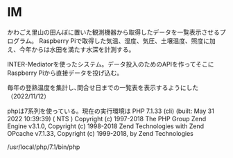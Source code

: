 # IM
かわごえ里山の田んぼに置いた観測機器から取得したデータを一覧表示させるプログラム。
Raspberry Piで取得した気温、湿度、気圧、土壌温度、照度に加え、今年からは水田を満たす水深を計測する。

INTER-Mediatorを使ったシステム。データ投入のためのAPIを作ってそこにRaspberry Piから直接データを投げ込む。

毎年の登熟温度を集計し､問合せ日までの一覧表を表示するようにした（2022/11/12）

phpは7系列を使っている。現在の実行環境は
PHP 7.1.33 (cli) (built: May 31 2022 10:39:39) ( NTS )
Copyright (c) 1997-2018 The PHP Group
Zend Engine v3.1.0, Copyright (c) 1998-2018 Zend Technologies
    with Zend OPcache v7.1.33, Copyright (c) 1999-2018, by Zend Technologies

/usr/local/php/7.1/bin/php
